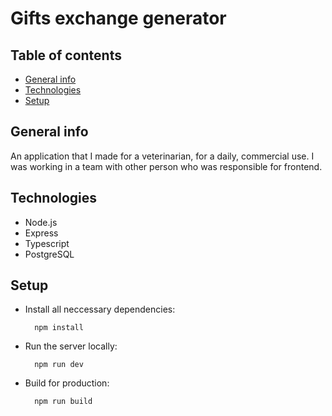 # Gifts exchange generator

## Table of contents
* [General info](#general-info)
* [Technologies](#technologies)
* [Setup](#setup)

## General info
An application that I made for a veterinarian, for a daily, commercial use. I was working in a team with other person who was responsible for frontend.

## Technologies 
* Node.js
* Express
* Typescript
* PostgreSQL

## Setup

* Install all neccessary dependencies:<br/>

        npm install

* Run the server locally:<br/>
   
        npm run dev

* Build for production:<br/>
 
        npm run build

